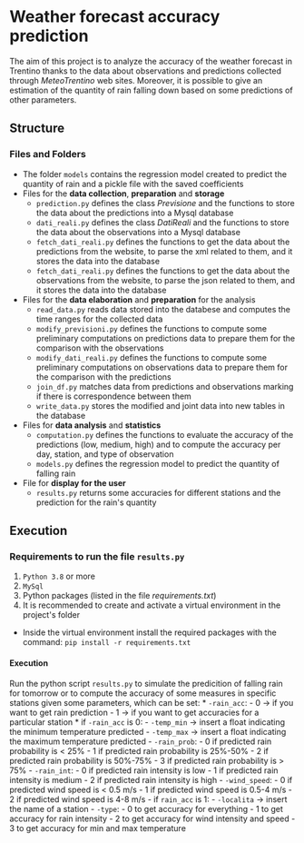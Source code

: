 # Weather forecast accuracy prediction

The aim of this project is to analyze the accuracy of the weather forecast in Trentino thanks to the data about 
observations and predictions collected through *MeteoTrentino* web sites.
Moreover, it is possible to give an estimation of the quantity of rain falling down based on some predictions of other 
parameters.

## Structure

### Files and Folders
- The folder `models` contains the regression model created to predict the quantity of rain and a pickle file with the 
  saved coefficients
- Files for the **data collection**, **preparation** and **storage**
    - `prediction.py` defines the class *Previsione* and the functions to store the data about the predictions into a 
      Mysql database
    - `dati_reali.py` defines the class *DatiReali* and the functions to store the data about the observations into a 
      Mysql database
    - `fetch_dati_reali.py` defines the functions to get the data about the predictions from the website, to parse the 
      xml related to them, and it stores the data into the database
    - `fetch_dati_reali.py` defines the functions to get the data about the observations from the website, to parse the 
      json related to them, and it stores the data into the database
- Files for the **data elaboration** and **preparation** for the analysis
    - `read_data.py` reads data stored into the databese and computes the time ranges for the collected data
    - `modify_previsioni.py` defines the functions to compute some preliminary computations on predictions data to prepare 
      them for the comparison with the observations
    - `modify_dati_reali.py` defines the functions to compute some preliminary computations on observations data to prepare 
      them for the comparison with the predictions
    - `join_df.py` matches data from predictions and observations marking if there is correspondence between them
    - `write_data.py` stores the modified and joint data into new tables in the database
- Files for **data analysis** and **statistics**
    - `computation.py` defines the functions to evaluate the accuracy of the predictions (low, medium, high) and to 
        compute the accuracy per day, station, and type of observation
    - `models.py` defines the regression model to predict the quantity of falling rain
- File for **display for the user**
    - `results.py` returns some accuracies for different stations and the prediction for the rain's quantity
    
## Execution

### Requirements to run the file `results.py`

1) `Python 3.8` or more
2) `MySql`
3) Python packages (listed in the file *requirements.txt*)
4) It is recommended to create and activate a virtual environment in the project's folder

- Inside the virtual environment install the required packages with the command:
    `pip install -r requirements.txt`

#### Execution

Run the python script `results.py` to simulate the predicition of falling rain for tomorrow or to compute the accuracy
of some measures in specific stations given some parameters, which can be set:
    * `-rain_acc`:
        - 0 -> if you want to get rain prediction
        - 1 -> if you want to get accuracies for a particular station
    * if `-rain_acc` is 0:
        - `-temp_min` -> insert a float indicating the minimum temperature predicted
        - `-temp_max` -> insert a float indicating the maximum temperature predicted
        - `-rain_prob`:
            - 0 if predicted rain probability is < 25%
            - 1 if predicted rain probability is 25%-50%
            - 2 if predicted rain probability is 50%-75%
            - 3 if predicted rain probability is > 75%
        - `-rain_int`:
            - 0 if predicted rain intensity is low
            - 1 if predicted rain intensity is medium
            - 2 if predicted rain intensity is high
        - `-wind_speed`:
            - 0 if predicted wind speed is < 0.5 m/s
            - 1 if predicted wind speed is 0.5-4 m/s
            - 2 if predicted wind speed is 4-8 m/s
    - if `rain_acc` is 1:
        - `-localita` -> insert the name of a station
        - `-type`:
            - 0 to get accuracy for everything
            - 1 to get accuracy for rain intensity
            - 2 to get accuracy for wind intensity and speed
            - 3 to get accuracy for min and max temperature










